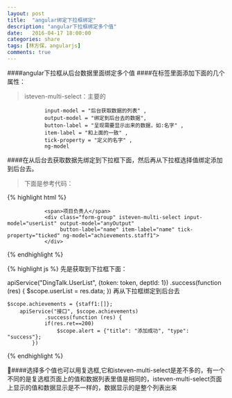 ```yaml
---
layout: post
title:  "angular绑定下拉框绑定"
description: "angular下拉框绑定多个值"
date:   2016-04-17 18:00:00
categories: share
tags: [林方保，angularjs]
comments: true
---
```


####angular下拉框从后台数据里面绑定多个值
####在标签里面添加下面的几个属性：
>isteven-multi-select：主要的

                input-model = "后台获取数据的列表" ,
                output-model = "绑定到后台去的数据",
                button-label = "呈现需要显示出来的数据，如:名字" ,
                item-label = "和上面的一致" ,
                tick-property = "定义的名字" ,
                ng-model  
####在从后台去获取数据先绑定到下拉框下面，然后再从下拉框选择值绑定添加到后台去。
>下面是参考代码：

{% highlight html %}

                <span>项目负责人</span>
                <div class="form-group" isteven-multi-select input-model="userList" output-model="anyOutput"
                     button-label="name" item-label="name" tick-property="ticked" ng-model="achievements.staff1">
                </div>
{% endhighlight %}


{% highlight js %}
  先是获取到下拉框下面：

apiService("DingTalk.UserList", {token: token, deptId: 1})
        .success(function (res) {
                 $scope.userList = res.data;
        })
再从下拉框绑定到后台去

    $scope.achievements = {staff1:[]};
        apiService("接口", $scope.achievements)
                .success(function (res) {
                if(res.ret==200)
                    $scope.alert = {"title": "添加成功", "type": "success"};
            })
  {% endhighlight %}

####选择多个值也可以用复选框,它和isteven-multi-select是差不多的，有一个不同的是复选框页面上的值和数据列表里值是相同的，isteven-multi-select页面上显示的值和数据显示是不一样的，数据显示的是整个列表出来